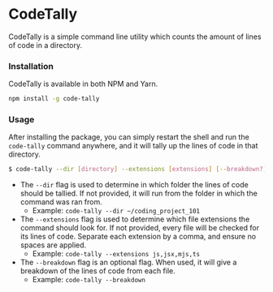 # CodeTally

CodeTally is a simple command line utility which counts the amount of lines of code in a directory.


### Installation 

CodeTally is available in both NPM and Yarn. 

```bash
npm install -g code-tally
```

### Usage

After installing the package, you can simply restart the shell and run the  `code-tally` command anywhere, and it will tally up the lines of code in that directory.

```bash
$ code-tally --dir [directory] --extensions [extensions] [--breakdown?]
```

- The `--dir` flag is used to determine in which folder the lines of code should be tallied. If not provided, it will run from the folder in which the command was ran from.
  - Example: `code-tally --dir ~/coding_project_101`
- The `--extensions` flag is used to determine which file extensions the command should look for. If not provided, every file will be checked for its lines of code. Separate each extension by a comma, and ensure no spaces are applied.
  - Example: `code-tally --extensions js,jsx,mjs,ts`
- The `--breakdown` flag is an optional flag. When used, it will give a breakdown of the lines of code from each file.
  - Example: `code-tally --breakdown`

